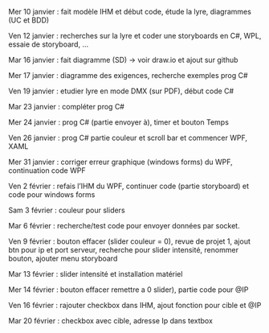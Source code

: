 Mer 10 janvier : fait modèle IHM et début code, étude la lyre, diagrammes (UC et BDD)

Ven 12 janvier : recherches sur la lyre et coder une storyboards en C#, WPL, essaie de storyboard, …

Mar 16 janvier : fait diagramme (SD) -> voir draw.io et ajout sur github

Mer 17 janvier : diagramme des exigences, recherche exemples prog C#

Ven 19 janvier : etudier lyre en mode DMX (sur PDF), début code C#

Mar 23 janvier : compléter prog C#

Mer 24 janvier : prog C# (partie envoyer à), timer et bouton Temps

Ven 26 janvier : prog C# partie couleur et scroll bar et commencer WPF, XAML

Mer 31 janvier : corriger erreur graphique (windows forms) du WPF, continuation code WPF


Ven 2 février : refais l’IHM du WPF, continuer code (partie storyboard) et code pour windows forms

Sam 3 février : couleur pour sliders 

Mar 6 février : recherche/test code pour envoyer données par socket.

Ven 9 février : bouton effacer (slider couleur = 0), revue de projet 1, ajout btn pour ip et port serveur, recherche pour slider intensité, renommer bouton, ajouter menu storyboard

Mar 13 février : slider intensité et installation matériel 

Mer 14 février : bouton effacer remettre a 0 slider), partie code pour @IP

Ven 16 février : rajouter checkbox dans IHM, ajout fonction pour cible et @IP

Mar 20 février : checkbox avec cible, adresse Ip dans textbox

